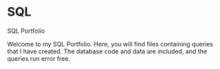 # SQL
SQL Portfolio

Welcome to my SQL Portfolio. Here, you will find files containing queries that I have created. 
The database code and data are included, and the queries run error free.
